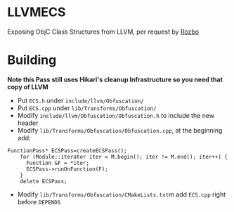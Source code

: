 # LLVMECS
Exposing ObjC Class Structures from LLVM, per request by [Rozbo](https://github.com/Rozbo)

# Building
**Note this Pass still uses Hikari's cleanup Infrastructure so you need that copy of LLVM**

- Put ``ECS.h`` under ``include/llvm/Obfuscation/``
- Put ``ECS.cpp`` under ``lib/Transforms/Obfuscation/``
- Modify ``include/llvm/Obfuscation/Obfuscation.h`` to include the new header
- Modify ``lib/Transforms/Obfuscation/Obfuscation.cpp``, at the beginning add:  

```
FunctionPass* ECSPass=createECSPass();
    for (Module::iterator iter = M.begin(); iter != M.end(); iter++) {
      Function &F = *iter;
      ECSPass->runOnFunction(F);
    }
    delete ECSPass;
```
- Modify ``lib/Transforms/Obfuscation/CMakeLists.txt``m add ``ECS.cpp`` right before ``DEPENDS``
